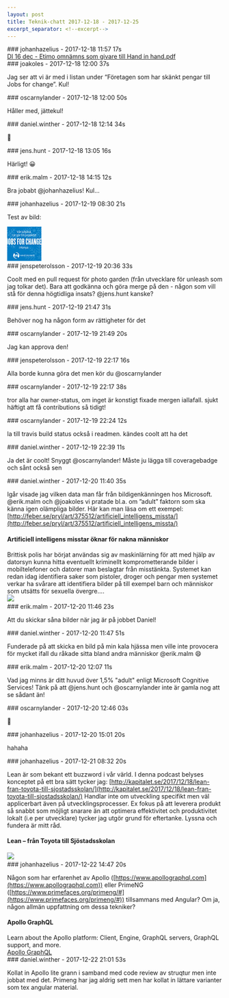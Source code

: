 ```yaml
---
layout: post
title: Teknik-chatt 2017-12-18 - 2017-12-25
excerpt_separator: <!--excerpt-->
---
```

<section class="message" markdown="1">
### johanhazelius - 2017-12-18 11:57 17s


<div class="fileblock">
<div class="text">
</div>
<a href="/assets/blogAssets/F8H0T4BV4-DI_16_dec_-_Etimo_omnämns_som_givare_till_Hand_in_hand.pdf">DI 16 dec - Etimo omnämns som givare till Hand in hand.pdf</a>
</div>

</section>
<section class="message" markdown="1">
### joakoles - 2017-12-18 12:00 37s

Jag ser att vi är med i listan under “Företagen som har skänkt pengar till Jobs for change”. Kul!
</section>
<section class="message" markdown="1">
### oscarnylander - 2017-12-18 12:00 50s

Håller med, jättekul!
</section>
<section class="message" markdown="1">
### daniel.winther - 2017-12-18 12:14 34s

👏
</section>
<section class="message" markdown="1">
### jens.hunt - 2017-12-18 13:05 16s

Härligt! 😀

<!--excerpt-->
</section>
<section class="message" markdown="1">
### erik.malm - 2017-12-18 14:15 12s

Bra jobabt @johanhazelius! Kul...
</section>
<section class="message" markdown="1">
### johanhazelius - 2017-12-19 08:30 21s

Test av bild:

<div class="imageblock">
<a href="/assets/blogAssets/F8GQ7NX7F-hand-0053-banner_statisk-300x250px.jpg">
<img alt="hand-0053-banner_statisk-300x250px.jpg" src="/assets/blogAssets/thumbnail-F8GQ7NX7F-hand-0053-banner_statisk-300x250px.jpg"/>
</a></div>

     
</section>
<section class="message" markdown="1">
### jenspeterolsson - 2017-12-19 20:36 33s

Coolt med en pull request för photo garden (från utvecklare för unleash som jag tolkar det). Bara att godkänna och göra merge på den - någon som vill stå för denna högtidliga insats? @jens.hunt kanske?
</section>
<section class="message" markdown="1">
### jens.hunt - 2017-12-19 21:47 31s

Behöver nog ha någon form av rättigheter för det
</section>
<section class="message" markdown="1">
### oscarnylander - 2017-12-19 21:49 20s

Jag kan approva den!
</section>
<section class="message" markdown="1">
### jenspeterolsson - 2017-12-19 22:17 16s

Alla borde kunna göra det men kör du @oscarnylander 
</section>
<section class="message" markdown="1">
### oscarnylander - 2017-12-19 22:17 38s

tror alla har owner-status, om inget är konstigt
fixade mergen iallafall. sjukt häftigt att få contributions så tidigt!
</section>
<section class="message" markdown="1">
### oscarnylander - 2017-12-19 22:24 12s

la till travis build status också i readmen. kändes coolt att ha det
</section>
<section class="message" markdown="1">
### daniel.winther - 2017-12-19 22:39 11s

Ja det är coolt! Snyggt @oscarnylander! Måste ju lägga till coveragebadge och sånt också sen
</section>
<section class="message" markdown="1">
### daniel.winther - 2017-12-20 11:40 35s

Igår visade jag vilken data man får från bildigenkänningen hos Microsoft. @erik.malm och @joakoles vi pratade bl.a. om ”adult” faktorn som ska känna igen olämpliga bilder. Här kan man läsa om ett exempel: 
[http://feber.se/pryl/art/375512/artificiell_intelligens_missta/](http://feber.se/pryl/art/375512/artificiell_intelligens_missta/)

<div class="attachment"><h4>Artificiell intelligens misstar öknar för nakna människor</h4><div class="text">Brittisk polis har börjat användas sig av maskinlärning för att med hjälp av datorsyn kunna hitta eventuellt kriminellt komprometterande bilder i mobiltelefoner och datorer man beslagtar från misstänkta. Systemet kan redan idag identifiera saker som pistoler, droger och pengar men systemet verkar ha svårare att identifiera bilder på till exempel barn och människor som utsätts för sexuella övergre....</div>
<a href="http://feber.se/pryl/art/375512/artificiell_intelligens_missta/"><img src="http://static.feber.se/article_images/44/27/90/442790_440x440.jpeg" fallback="Artificiell intelligens misstar öknar för nakna människor"/></a></div>
    
</section>
<section class="message" markdown="1">
### erik.malm - 2017-12-20 11:46 23s

Att du skickar såna bilder när jag är på jobbet Daniel! 
</section>
<section class="message" markdown="1">
### daniel.winther - 2017-12-20 11:47 51s

Funderade på att skicka en bild på min kala hjässa men ville inte provocera för mycket ifall du råkade sitta bland andra människor @erik.malm 😄
</section>
<section class="message" markdown="1">
### erik.malm - 2017-12-20 12:07 11s

Vad jag minns är ditt huvud över 1,5% "adult" enligt Microsoft Cognitive Services! Tänk på att @jens.hunt och @oscarnylander inte är gamla nog att se sådant än!
</section>
<section class="message" markdown="1">
### oscarnylander - 2017-12-20 12:46 03s

🐴
</section>
<section class="message" markdown="1">
### johanhazelius - 2017-12-20 15:01 20s

hahaha
</section>
<section class="message" markdown="1">
### johanhazelius - 2017-12-21 08:32 20s

Lean är som bekant ett buzzword i vår värld. I denna podcast belyses konceptet på ett bra sätt tycker jag: [http://kapitalet.se/2017/12/18/lean-fran-toyota-till-sjostadsskolan/](http://kapitalet.se/2017/12/18/lean-fran-toyota-till-sjostadsskolan/)
Handlar inte om utveckling specifikt men väl applicerbart även på utvecklingsprocesser. Ex fokus på att leverera produkt så snabbt som möjligt snarare än att optimera effektivitet och produktivitet lokalt (i.e per utvecklare) tycker jag utgör grund för eftertanke. Lyssna och fundera är mitt råd.

<div class="attachment"><h4>Lean – från Toyota till Sjöstadsskolan</h4><div class="text"></div>
<a href="http://kapitalet.se/2017/12/18/lean-fran-toyota-till-sjostadsskolan/"><img src="http://kapitalet.se/wp-content/uploads/2017/12/work-1713103_1920-1024x576.jpg" fallback="Lean – från Toyota till Sjöstadsskolan"/></a></div>
    
</section>
<section class="message" markdown="1">
### johanhazelius - 2017-12-22 14:47 20s

Någon som har erfarenhet av Apollo ([https://www.apollographql.com](https://www.apollographql.com)) eller PrimeNG ([https://www.primefaces.org/primeng/#](https://www.primefaces.org/primeng/#)) tillsammans med Angular? Om ja, någon allmän uppfattning om dessa tekniker?

<div class="attachment"><h4>Apollo GraphQL</h4><div class="text">Learn about the Apollo platform: Client, Engine, GraphQL servers, GraphQL support, and more.</div>
<a href="https://www.apollographql.com">Apollo GraphQL</a></div>
    
</section>
<section class="message" markdown="1">
### daniel.winther - 2017-12-22 21:01 53s

Kollat in Apollo lite grann i samband med code review av struqtur men inte jobbat med det. Primeng har jag aldrig sett men har kollat in lättare varianter som tex angular material. 
</section>